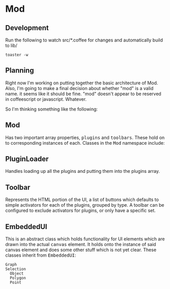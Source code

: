 Mod
===

Development
-----------

Run the following to watch src/*.coffee for changes and automatically build to
lib/

    toaster -w

Planning
--------

Right now I'm working on putting together the basic architecture of Mod. Also,
I'm going to make a final decision about whether "mod" is a valid name. it seems
like it should be fine. "mod" doesn't appear to be reserved in coffeescript or
javascript. Whatever.

So I'm thinking something like the following:

Mod
---
Has two important array properties, <tt>plugins</tt> and <tt>toolbars</tt>.
These hold on to corresponding instances of each. Classes in the <tt>Mod</tt>
namespace include:

PluginLoader
------------
Handles loading up all the plugins and putting them into the plugins array.

Toolbar
-------
Represents the HTML portion of the UI, a list of buttons which defaults to
simple activators for each of the plugins, grouped by type. A toolbar can be
configured to exclude activators for plugins, or only have a specific set.

EmbeddedUI
----------
This is an abstract class which holds functionality for UI elements which are
drawn into the actual <tt>canvas</tt> element. It holds onto the instance of
said </tt>canvas</tt> element and does some other stuff which is not yet clear.
These classes inherit from <tt>EmbeddedUI</tt>:

    Graph
    Selection
      Object
      Polygon
      Point